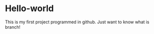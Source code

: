 Hello-world
===========

This is my first project programmed  in github.
Just want to know what is branch!

